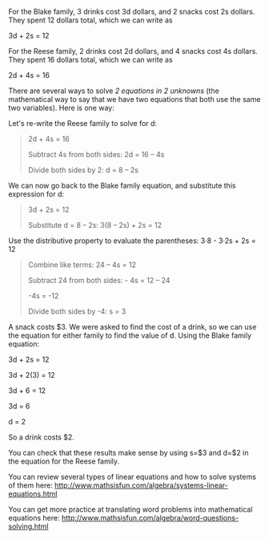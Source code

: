 For the Blake family, 3 drinks cost 3d dollars, and 2
snacks cost 2s dollars. They spent 12 dollars total, which we can write
as

3d + 2s = 12

For the Reese family, 2 drinks cost 2d dollars, and 4 snacks cost 4s
dollars. They spent 16 dollars total, which we can write as

2d + 4s = 16

There are several ways to solve *2 equations in 2 unknowns* (the
mathematical way to say that we have two equations that both use the
same two variables). Here is one way:

Let's re-write the Reese family to solve for d:

> 2d + 4s = 16
>
> Subtract 4s from both sides: 2d = 16 – 4s
>
> Divide both sides by 2: d = 8 – 2s

We can now go back to the Blake family equation, and substitute this
expression for d:

> 3d + 2s = 12
>
> Substitute d = 8 – 2s: 3(8 – 2s) + 2s = 12

Use the distributive property to evaluate the parentheses: 3·8 - 3·2s +
2s = 12

> Combine like terms: 24 – 4s = 12
>
> Subtract 24 from both sides: - 4s = 12 – 24
>
> -4s = -12
>
> Divide both sides by -4: s = 3

A snack costs \$3. We were asked to find the cost of a drink, so we can
use the equation for either family to find the value of d. Using the
Blake family equation:

3d + 2s = 12

3d + 2(3) = 12

3d + 6 = 12

3d = 6

d = 2

So a drink costs \$2.

You can check that these results make sense by using s=\$3 and d=\$2 in
the equation for the Reese family.

You can review several types of linear equations and how to solve
systems of them here:
<http://www.mathsisfun.com/algebra/systems-linear-equations.html>

You can get more practice at translating word problems into mathematical
equations here:
<http://www.mathsisfun.com/algebra/word-questions-solving.html>
